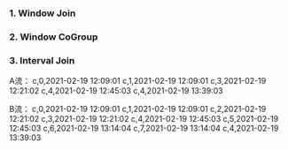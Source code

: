 
### 1. Window Join



### 2. Window CoGroup

### 3. Interval Join

A流：
c,0,2021-02-19 12:09:01
c,1,2021-02-19 12:09:01
c,3,2021-02-19 12:21:02
c,4,2021-02-19 12:45:03
c,4,2021-02-19 13:39:03

B流：
c,0,2021-02-19 12:09:01
c,1,2021-02-19 12:09:01
c,2,2021-02-19 12:21:02
c,3,2021-02-19 12:21:02
c,4,2021-02-19 12:45:03
c,5,2021-02-19 12:45:03
c,6,2021-02-19 13:14:04
c,7,2021-02-19 13:14:04
c,4,2021-02-19 13:39:03
